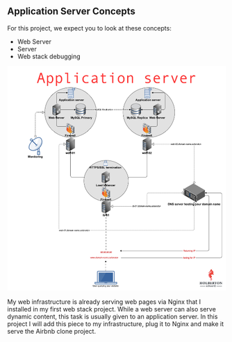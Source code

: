 ## Application Server Concepts

For this project, we expect you to look at these concepts:

- Web Server
- Server
- Web stack debugging

![Application Server](img.jpg)

My web infrastructure is already serving web pages via Nginx that I installed in my first web stack project. While a web server can also serve dynamic content, this task is usually given to an application server. In this project I will add this piece to my infrastructure, plug it to Nginx and make it serve the Airbnb clone project.
